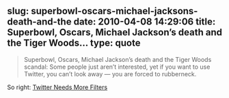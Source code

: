 slug: superbowl-oscars-michael-jacksons-death-and-the
date: 2010-04-08 14:29:06
title: Superbowl, Oscars, Michael Jackson’s death and the Tiger Woods...
type: quote
---

> Superbowl, Oscars, Michael Jackson’s death and the Tiger Woods scandal: Some people just aren’t interested, yet if you want to use Twitter, you can’t look away — you are forced to rubberneck.

So right: [Twitter Needs More Filters](http://bits.blogs.nytimes.com/2010/04/07/twitter-needs-more-filters/?src=twt&twt=nytimesbits)
